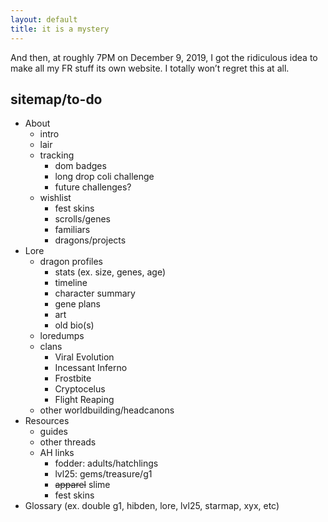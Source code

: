 ```yaml
---
layout: default
title: it is a mystery
---
```

And then, at roughly 7PM on December 9, 2019, I got the ridiculous idea to make all my FR stuff its own website. I totally won’t regret this at all.

## sitemap/to-do

- About
	- intro
	- lair
	- tracking
		- dom badges
		- long drop coli challenge
		- future challenges?
	- wishlist
		- fest skins
		- scrolls/genes
		- familiars
		- dragons/projects
- Lore
	- dragon profiles
		- stats (ex. size, genes, age)
		- timeline
		- character summary
		- gene plans
		- art
		- old bio(s)
	- loredumps
	- clans
		- Viral Evolution
		- Incessant Inferno
		- Frostbite
		- Cryptocelus
		- Flight Reaping
	- other worldbuilding/headcanons
- Resources
	- guides
	- other threads
	- AH links
		- fodder: adults/hatchlings
		- lvl25: gems/treasure/g1
		- ~~apparel~~ slime
		- fest skins
- Glossary (ex. double g1, hibden, lore, lvl25, starmap, xyx, etc)